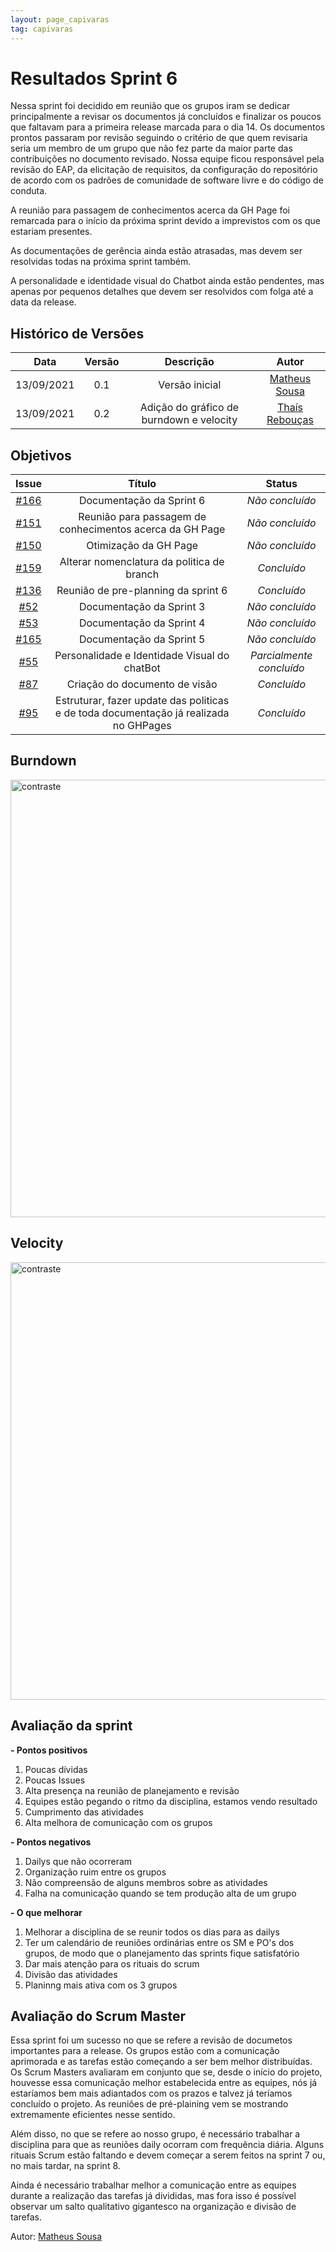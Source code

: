 ```yaml
---
layout: page_capivaras
tag: capivaras
---
```

# Resultados Sprint 6

Nessa sprint foi decidido em reunião que os grupos iram se dedicar principalmente a revisar os documentos já concluídos e finalizar os poucos que faltavam para a primeira release
marcada para o dia 14. Os documentos prontos passaram por revisão seguindo o critério de que quem revisaria seria um membro de um grupo que não fez parte da maior parte das contribuições
no documento revisado. Nossa equipe ficou responsável pela revisão do EAP, da elicitação de requisitos, da configuração do repositório de acordo com os padrões de comunidade de software
livre e do código de conduta.

A reunião para passagem de conhecimentos acerca da GH Page foi remarcada para o início da próxima sprint devido a imprevistos com os que estariam presentes.

As documentações de gerência ainda estão atrasadas, mas devem ser resolvidas todas na próxima sprint também.

A personalidade e identidade visual do Chatbot ainda estão pendentes, mas apenas por pequenos detalhes que devem ser resolvidos com folga até a data da release.

## Histórico de Versões

| Data       | Versão | Descrição                      | Autor             |
| :--------: | :----: | :----------:                   | :---------------: |
| 13/09/2021 |  0.1   | Versão inicial | [Matheus Sousa](https://github.com/gatotabaco)|
| 13/09/2021 |  0.2   | Adição do gráfico de burndown e velocity| [Thaís Rebouças](https://github.com/Thais-ra)|

## Objetivos

|  Issue  |                   Título                  |              Status             | 
|:-------:|:-----------------------------------------:|:-------------------------------:|
| [#166](https://github.com/fga-eps-mds/2021-1-Bot/issues/166) | Documentação da Sprint 6 | _Não concluído_ |
| [#151](https://github.com/fga-eps-mds/2021-1-Bot/issues/151) | Reunião para passagem de conhecimentos acerca da GH Page | _Não concluído_ |
| [#150](https://github.com/fga-eps-mds/2021-1-Bot/issues/150) | Otimização da GH Page | _Não concluído_ |
| [#159](https://github.com/fga-eps-mds/2021-1-Bot/issues/159) | Alterar nomenclatura da politica de branch | _Concluído_ | Lameque |
| [#136](https://github.com/fga-eps-mds/2021-1-Bot/issues/136) | Reunião de pre-planning da sprint 6 | _Concluído_ | Matheus |
| [#52](https://github.com/fga-eps-mds/2021-1-Bot/issues/52) | Documentação da Sprint 3 | _Não concluído_ |
| [#53](https://github.com/fga-eps-mds/2021-1-Bot/issues/53) | Documentação da Sprint 4 | _Não concluído_ |
| [#165](https://github.com/fga-eps-mds/2021-1-Bot/issues/165) | Documentação da Sprint 5 | _Não concluído_ |
| [#55](https://github.com/fga-eps-mds/2021-1-Bot/issues/55) | Personalidade e Identidade Visual do chatBot | _Parcialmente concluído_ |
| [#87](https://github.com/fga-eps-mds/2021-1-Bot/issues/87) | Criação do documento de visão | _Concluído_ | 
| [#95](https://github.com/fga-eps-mds/2021-1-Bot/issues/95) | Estruturar, fazer update das politicas e de toda documentação já realizada no GHPages | _Concluído_ |

## Burndown

<img src="{{ '/assets/img/capivaras/burndown_sprint6.jpg' | prepend: site.baseurl }}" alt="contraste" width="700"/>

## Velocity

<img src="{{ '/assets/img/capivaras/velocity_sprint6.jpg' | prepend: site.baseurl }}" alt="contraste" width="700"/>

## Avaliação da sprint

**- Pontos positivos**

1. Poucas dívidas	
2. Poucas Issues
3. Alta presença na reunião de planejamento e revisão	
4. Equipes estão pegando o ritmo da disciplina, estamos vendo resultado
5. Cumprimento das atividades	
6. Alta melhora de comunicação com os grupos	

**- Pontos negativos**

1. Dailys que não ocorreram
2. Organização ruim entre os grupos
3. Não compreensão de alguns membros sobre as atividades
4. Falha na comunicação quando se tem produção alta de um grupo

**- O que melhorar**

1. Melhorar a disciplina de se reunir todos os dias para as dailys
2. Ter um calendário de reuniões ordinárias entre os SM e PO's dos grupos, de modo que o planejamento das sprints fique satisfatório
3. Dar mais atenção para os rituais do scrum
4. Divisão das atividades
5. Planinng mais ativa com os 3 grupos

## Avaliação do Scrum Master

Essa sprint foi um sucesso no que se refere a revisão de documetos importantes para a release. Os grupos estão com a comunicação aprimorada e as tarefas estão começando a ser bem melhor distribuídas.
Os Scrum Masters avaliaram em conjunto que se, desde o início do projeto, houvesse essa comunicação melhor estabelecida entre as equipes, nós já estaríamos bem mais adiantados com
os prazos e talvez já teríamos concluído o projeto. As reuniões de pré-plaining vem se mostrando extremamente eficientes nesse sentido. 

Além disso, no que se refere ao nosso grupo, é 
necessário trabalhar a disciplina para que as reuniões daily ocorram com frequência diária. Alguns rituais Scrum estão faltando e devem começar a serem feitos na sprint 7 ou, no mais tardar, 
na sprint 8.

Ainda é necessário trabalhar melhor a comunicação entre as equipes durante a realização das tarefas já divididas, mas fora isso é possível observar um salto qualitativo gigantesco 
na organização e divisão de tarefas. 

Autor: [Matheus Sousa](https://github.com/gatotabaco)
